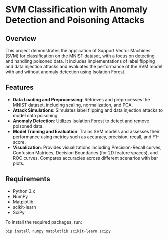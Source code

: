 # SVM Classification with Anomaly Detection and Poisoning Attacks

## Overview

This project demonstrates the application of Support Vector Machines (SVM) for classification on the MNIST dataset, with a focus on detecting and handling poisoned data. It includes implementations of label flipping and data injection attacks and evaluates the performance of the SVM model with and without anomaly detection using Isolation Forest.

## Features

- **Data Loading and Preprocessing**: Retrieves and preprocesses the MNIST dataset, including scaling, normalization, and PCA.
- **Attack Simulations**: Simulates label flipping and data injection attacks to model data poisoning.
- **Anomaly Detection**: Utilizes Isolation Forest to detect and remove poisoned data.
- **Model Training and Evaluation**: Trains SVM models and assesses their performance using metrics such as accuracy, precision, recall, and F1-score.
- **Visualization**: Provides visualizations including Precision-Recall curves, Confusion Matrices, Decision Boundaries (for 2D feature spaces), and ROC curves. Compares accuracies across different scenarios with bar plots.

## Requirements

- Python 3.x
- NumPy
- Matplotlib
- scikit-learn
- SciPy

To install the required packages, run:

```bash
pip install numpy matplotlib scikit-learn scipy
